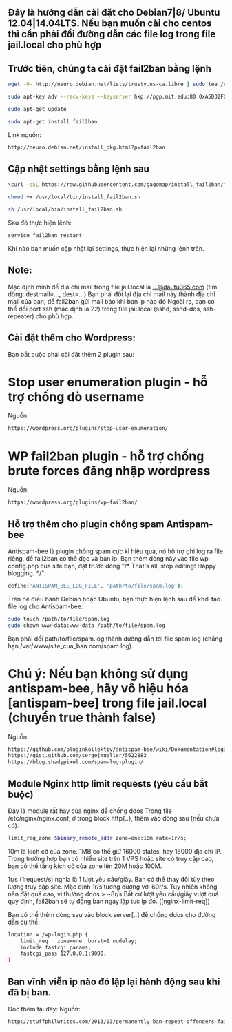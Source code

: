 ## Đây là hướng dẫn cài đặt cho Debian7|8/ Ubuntu 12.04|14.04LTS. Nếu bạn muốn cài cho centos thì cần phải đổi đường dẫn các file log trong file jail.local cho phù hợp

## Trước tiên, chúng ta cài đặt fail2ban bằng lệnh

```bash
wget -O- http://neuro.debian.net/lists/trusty.us-ca.libre | sudo tee /etc/apt/sources.list.d/neurodebian.sources.list

sudo apt-key adv --recv-keys --keyserver hkp://pgp.mit.edu:80 0xA5D32F012649A5A9

sudo apt-get update

sudo apt-get install fail2ban
```
Link nguồn: 
```bash
http://neuro.debian.net/install_pkg.html?p=fail2ban
```


## Cập nhật settings bằng lệnh sau

```bash
\curl -sSL https://raw.githubusercontent.com/gagomap/install_fail2ban/master/install_fail2ban.sh > /usr/local/bin/install_fail2ban.sh

chmod +x /usr/local/bin/install_fail2ban.sh

sh /usr/local/bin/install_fail2ban.sh
```
Sau đó thực hiện lệnh:

```bash
service fail2ban restart
```
Khi nào bạn muốn cập nhật lại settings, thực hiện lại những lệnh trên.

## Note:
Mặc định mình để địa chỉ mail trong file jail.local là ...@dautu365.com (tìm dòng: destmail=..., dest=...)
Bạn phải đổi lại địa chỉ mail này thành địa chỉ mail của bạn, để fail2ban gửi mail báo khi ban ip nào đó
Ngoài ra, bạn có thể đổi port ssh (mặc định là 22) trong file jail.local (sshd, sshd-dos, ssh-repeater) cho phù hợp.

## Cài đặt thêm cho Wordpress:
Bạn bắt buộc phải cài đặt thêm 2 plugin sau:

# Stop user enumeration plugin - hỗ trợ chống dò username

Nguồn:
```bash
https://wordpress.org/plugins/stop-user-enumeration/
```

# WP fail2ban plugin - hỗ trợ chống brute forces đăng nhập wordpress 

Nguồn:
```bash
https://wordpress.org/plugins/wp-fail2ban/
```
## Hỗ trợ thêm cho plugin chống spam Antispam-bee
Antispam-bee là plugin chống spam cực kì hiệu quả, nó hỗ trợ ghi log ra file riêng, để fail2ban có thể đọc và ban ip.
Bạn thêm dòng này vào file wp-config.php của site bạn, đặt trước dòng "/* That's all, stop editing! Happy blogging. */":

```bash
define('ANTISPAM_BEE_LOG_FILE', 'path/to/file/spam.log');
```

Trên hệ điều hành Debian hoặc Ubuntu, bạn thực hiện lệnh sau để khởi tạo file log cho Antispam-bee:

```bash
sudo touch /path/to/file/spam.log
sudo chown www-data:www-data /path/to/file/spam.log
```

Bạn phải đổi path/to/file/spam.log  thành đường dẫn tới file spam.log (chẳng hạn /var/www/site_cua_ban.com/spam.log).

# Chú ý: Nếu bạn không sử dụng antispam-bee, hãy vô hiệu hóa [antispam-bee] trong file jail.local (chuyển true thành false)

Nguồn:
```bash
https://github.com/pluginkollektiv/antispam-bee/wiki/Dokumentation#logdatei-f%C3%BCr-fail2ban
https://gist.github.com/sergejmueller/5622883
https://blog.shadypixel.com/spam-log-plugin/
```

## Module Nginx http limit requests (yêu cầu bắt buộc)

Đây là module rất hay của nginx để chống ddos
Trong file /etc/nginx/nginx.conf, ở trong block http{..}, thêm vào dòng sau (nếu chưa có):

```bash
limit_req_zone $binary_remote_addr zone=one:10m rate=1r/s;
```

10m là kích cỡ của zone. 1MB có thể giữ 16000 states, hay 16000 địa chỉ IP. Trong trường hợp bạn có nhiều site trên 1 VPS hoặc site có truy cập cao, bạn có thể tăng kích cỡ của zone lên 20M hoặc 100M.

1r/s (1request/s) nghĩa là 1 lượt yêu cầu/giây. Bạn có thể thay đổi tùy theo lượng truy cập site. Mặc định 1r/s tương đương với 60r/s. 
Tuy nhiên không nên đặt quá cao, vì thường ddos > ~8r/s
Bất cứ lượt yêu cầu/giây vượt quá quy định, fail2ban sẽ tự động ban ngay lập tưc ip đó. ([nginx-limit-req])

Bạn có thể thêm dòng sau vào block server[..] để chống ddos cho đường dẫn cụ thể:

```bash
location = /wp-login.php {
    limit_req   zone=one  burst=1 nodelay;
    include fastcgi_params;
    fastcgi_pass 127.0.0.1:9000;
}
```

## Ban vĩnh viễn ip nào đó lặp lại hành động sau khi đã bị ban.
Đọc thêm tại đây:
Nguồn:

```bash
http://stuffphilwrites.com/2013/03/permanently-ban-repeat-offenders-fail2ban/
```
